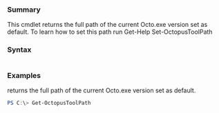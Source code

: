 ﻿### Summary
This cmdlet returns the full path of the current Octo.exe version set as default. To learn how to set this path run Get-Help Set-OctopusToolPath
### Syntax
``` powershell

``` 

### Examples
returns the full path of the current Octo.exe version set as default.

 ``` powershell 
 PS C:\> Get-OctopusToolPath
 ``` 

